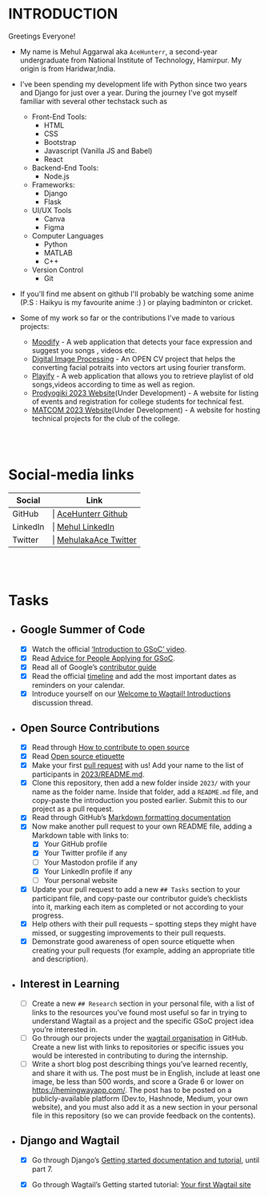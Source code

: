 # INTRODUCTION
Greetings Everyone! <br>
- My name is Mehul Aggarwal aka `AceHunterr`, a second-year undergraduate from National Institute of Technology, Hamirpur. My origin is from Haridwar,India.
- I've been spending my development life with Python since two years and Django for just over a year. During the journey I've got myself familiar with several other techstack such as
    - Front-End Tools:
        - HTML
        - CSS
        - Bootstrap
        - Javascript (Vanilla JS and Babel)
        - React 
    - Backend-End Tools:
        - Node.js
    - Frameworks:
        - Django
        - Flask
    - UI/UX Tools
        - Canva
        - Figma
    - Computer Languages
        - Python 
        - MATLAB
        - C++
    - Version Control
        - Git
    

- If you'll find me absent on github I'll probably be watching some anime (P.S : Haikyu is my favourite anime :)  ) or playing badminton or cricket.
- Some of my work so far or the contributions I've made to various projects:
    - [Moodify](https://github.com/AceHunterr/moodify) - A web application that detects your face expression and suggest you songs , videos etc.
    - [Digital Image Processing](https://github.com/AceHunterr/Digital_Image_Processing) - An OPEN CV project that helps the converting facial potraits into vectors art using fourier transform.
    - [Playify](https://github.com/AceHunterr/song_playlist) - A web application that allows you to retrieve playlist of old songs,videos according to time as well as region.
    - [Prodyogiki 2023 Website](https://github.com/AceHunterr/prody-2023)(Under Development) - A website for listing of events and registration for college students for technical fest.
    - [MATCOM 2023 Website](https://github.com/TeamMatcom/website-main)(Under Development) - A website for hosting technical projects for the club of the college.


<br>
<br>


# Social-media links

| Social              | Link                                                            |
| -----------         | ----------------------------------------------------------------|
| GitHub       |&#124; [AceHunterr Github](https://github.com/AceHunterr)                     |
| LinkedIn     |&#124; [Mehul LinkedIn](https://www.linkedin.com/in/mehul-aggarwal-47285421b/) |
| Twitter    |&#124; [MehulakaAce Twitter](https://twitter.com/MehulakaAce) |

<br>
<br>

# Tasks

- ## Google Summer of Code
    - [x] Watch the official [‘Introduction to GSoC’ video](https://www.youtube.com/watch?v=7jD2tChhrWM&feature=youtu.be).
    - [x] Read [Advice for People Applying for GSoC](https://developers.google.com/open-source/gsoc/help/student-advice).
    - [x] Read all of Google’s [contributor guide](https://google.github.io/gsocguides/student/)
    - [x] Read the official [timeline](https://developers.google.com/open-source/gsoc/timeline) and add the most important dates as reminders on your calendar.
    - [x] Introduce yourself on our [Welcome to Wagtail! Introductions](https://github.com/wagtail/gsoc/discussions/1) discussion thread.

- ## Open Source Contributions

    - [x] Read through [How to contribute to open source](https://opensource.guide/how-to-contribute/)
    - [x] Read [Open source etiquette](https://developer.mozilla.org/en-US/docs/MDN/Community/Open_source_etiquette)
    - [x] Make your first [pull request](https://docs.github.com/en/pull-requests/collaborating-with-pull-requests/proposing-changes-to-your-work-with-pull-requests/creating-a-pull-request) with us! Add your name to the list of participants in [2023/README.md](2023/README.md).
    - [x] Clone this repository, then add a new folder inside `2023/` with your name as the folder name. Inside that folder, add a `README.md` file, and copy-paste the introduction you posted earlier. Submit this to our project as a pull request.
    - [x] Read through GitHub’s [Markdown formatting documentation](https://docs.github.com/en/get-started/writing-on-github/getting-started-with-writing-and-formatting-on-github/basic-writing-and-formatting-syntax)
    - [x] Now make another pull request to your own README file, adding a Markdown table with links to:
        - [x] Your GitHub profile
        - [x] Your Twitter profile if any
        - [ ] Your Mastodon profile if any
        - [x] Your LinkedIn profile if any
        - [ ] Your personal website
    - [x] Update your pull request to add a new `## Tasks` section to your participant file, and copy-paste our contributor guide’s checklists into it, marking each item as completed or not according to your progress.
    - [x] Help others with their pull requests – spotting steps they might have missed, or suggesting improvements to their pull requests.
    - [x] Demonstrate good awareness of open source etiquette when creating your pull requests (for example, adding an appropriate title and description).

- ## Interest in Learning
    - [ ] Create a new `## Research` section in your personal file, with a list of links to the resources you’ve found most useful so far in trying to understand Wagtail as a project and the specific GSoC project idea you’re interested in.
    - [ ] Go through our projects under the [wagtail organisation](https://github.com/wagtail) in GitHub. Create a new list with links to repositories or specific issues you would be interested in contributing to during the internship.
    - [ ] Write a short blog post describing things you’ve learned recently, and share it with us. The post must be in English, include at least one image, be less than 500 words, and score a Grade 6 or lower on <https://hemingwayapp.com/>. The post has to be posted on a publicly-available platform (Dev.to, Hashnode, Medium, your own website), and you must also add it as a new section in your personal file in this repository (so we can provide feedback on the contents).

- ## Django and Wagtail 

    - [x] Go through Django’s [Getting started documentation and tutorial](https://docs.djangoproject.com/en/4.1/intro/), until part 7.
    - [x] Go through Wagtail’s Getting started tutorial: [Your first Wagtail site](https://docs.wagtail.org/en/stable/getting_started/tutorial.html)
    
